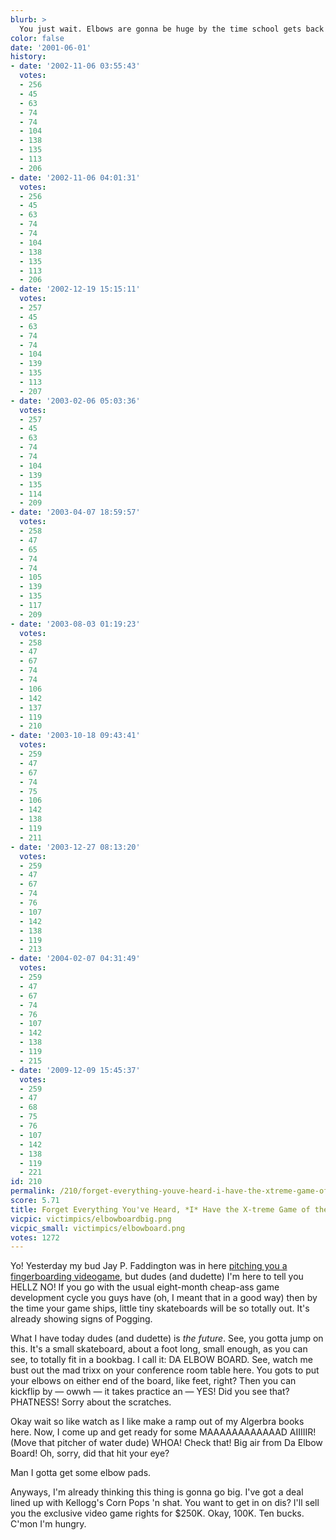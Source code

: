 ```yaml
---
blurb: >
  You just wait. Elbows are gonna be huge by the time school gets back in. Huge.
color: false
date: '2001-06-01'
history:
- date: '2002-11-06 03:55:43'
  votes:
  - 256
  - 45
  - 63
  - 74
  - 74
  - 104
  - 138
  - 135
  - 113
  - 206
- date: '2002-11-06 04:01:31'
  votes:
  - 256
  - 45
  - 63
  - 74
  - 74
  - 104
  - 138
  - 135
  - 113
  - 206
- date: '2002-12-19 15:15:11'
  votes:
  - 257
  - 45
  - 63
  - 74
  - 74
  - 104
  - 139
  - 135
  - 113
  - 207
- date: '2003-02-06 05:03:36'
  votes:
  - 257
  - 45
  - 63
  - 74
  - 74
  - 104
  - 139
  - 135
  - 114
  - 209
- date: '2003-04-07 18:59:57'
  votes:
  - 258
  - 47
  - 65
  - 74
  - 74
  - 105
  - 139
  - 135
  - 117
  - 209
- date: '2003-08-03 01:19:23'
  votes:
  - 258
  - 47
  - 67
  - 74
  - 74
  - 106
  - 142
  - 137
  - 119
  - 210
- date: '2003-10-18 09:43:41'
  votes:
  - 259
  - 47
  - 67
  - 74
  - 75
  - 106
  - 142
  - 138
  - 119
  - 211
- date: '2003-12-27 08:13:20'
  votes:
  - 259
  - 47
  - 67
  - 74
  - 76
  - 107
  - 142
  - 138
  - 119
  - 213
- date: '2004-02-07 04:31:49'
  votes:
  - 259
  - 47
  - 67
  - 74
  - 76
  - 107
  - 142
  - 138
  - 119
  - 215
- date: '2009-12-09 15:45:37'
  votes:
  - 259
  - 47
  - 68
  - 75
  - 76
  - 107
  - 142
  - 138
  - 119
  - 221
id: 210
permalink: /210/forget-everything-youve-heard-i-have-the-xtreme-game-of-the-future/
score: 5.71
title: Forget Everything You've Heard, *I* Have the X-treme Game of the Future
vicpic: victimpics/elbowboardbig.png
vicpic_small: victimpics/elbowboard.png
votes: 1272
---
```


Yo! Yesterday my bud Jay P. Faddington was in here [pitching you a
fingerboarding videogame,](@/victim/209.md) but dudes (and dudette)
I'm here to tell you HELLZ NO! If you go with the usual eight-month
cheap-ass game development cycle you guys have (oh, I meant that in a
good way) then by the time your game ships, little tiny skateboards will
be so totally out. It's already showing signs of Pogging.

What I have today dudes (and dudette) is *the future*. See, you gotta
jump on this. It's a small skateboard, about a foot long, small enough,
as you can see, to totally fit in a bookbag. I call it: DA ELBOW BOARD.
See, watch me bust out the mad trixx on your conference room table here.
You gots to put your elbows on either end of the board, like feet,
right? Then you can kickflip by — owwh — it takes practice an — YES!
Did you see that? PHATNESS! Sorry about the scratches.

Okay wait so like watch as I like make a ramp out of my Algerbra books
here. Now, I come up and get ready for some MAAAAAAAAAAAAD AIIIIIR!
(Move that pitcher of water dude) WHOA! Check that! Big air from Da
Elbow Board! Oh, sorry, did that hit your eye?

Man I gotta get some elbow pads.

Anyways, I'm already thinking this thing is gonna go big. I've got a
deal lined up with Kellogg's Corn Pops 'n shat. You want to get in on
dis? I'll sell you the exclusive video game rights for $250K. Okay,
100K. Ten bucks. C'mon I'm hungry.